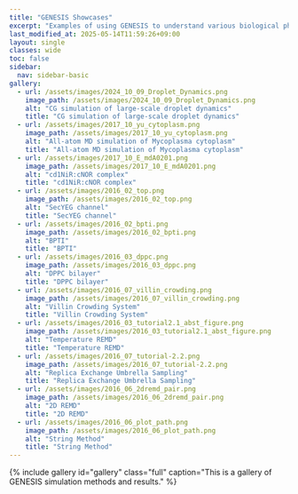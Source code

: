 ```yaml
---
title: "GENESIS Showcases"
excerpt: "Examples of using GENESIS to understand various biological phenomena."
last_modified_at: 2025-05-14T11:59:26+09:00
layout: single
classes: wide
toc: false
sidebar:
  nav: sidebar-basic
gallery:
  - url: /assets/images/2024_10_09_Droplet_Dynamics.png
    image_path: /assets/images/2024_10_09_Droplet_Dynamics.png 
    alt: "CG simulation of large-scale droplet dynamics" 
    title: "CG simulation of large-scale droplet dynamics"
  - url: /assets/images/2017_10_yu_cytoplasm.png
    image_path: /assets/images/2017_10_yu_cytoplasm.png 
    alt: "All-atom MD simulation of Mycoplasma cytoplasm" 
    title: "All-atom MD simulation of Mycoplasma cytoplasm"
  - url: /assets/images/2017_10_E_mdA0201.png
    image_path: /assets/images/2017_10_E_mdA0201.png 
    alt: "cd1NiR:cNOR complex" 
    title: "cd1NiR:cNOR complex"
  - url: /assets/images/2016_02_top.png
    image_path: /assets/images/2016_02_top.png 
    alt: "SecYEG channel" 
    title: "SecYEG channel"
  - url: /assets/images/2016_02_bpti.png
    image_path: /assets/images/2016_02_bpti.png 
    alt: "BPTI" 
    title: "BPTI"
  - url: /assets/images/2016_03_dppc.png
    image_path: /assets/images/2016_03_dppc.png 
    alt: "DPPC bilayer" 
    title: "DPPC bilayer"
  - url: /assets/images/2016_07_villin_crowding.png
    image_path: /assets/images/2016_07_villin_crowding.png 
    alt: "Villin Crowding System" 
    title: "Villin Crowding System"
  - url: /assets/images/2016_03_tutorial2.1_abst_figure.png
    image_path: /assets/images/2016_03_tutorial2.1_abst_figure.png 
    alt: "Temperature REMD" 
    title: "Temperature REMD"
  - url: /assets/images/2016_07_tutorial-2.2.png
    image_path: /assets/images/2016_07_tutorial-2.2.png 
    alt: "Replica Exchange Umbrella Sampling" 
    title: "Replica Exchange Umbrella Sampling"
  - url: /assets/images/2016_06_2dremd_pair.png
    image_path: /assets/images/2016_06_2dremd_pair.png 
    alt: "2D REMD" 
    title: "2D REMD"
  - url: /assets/images/2016_06_plot_path.png
    image_path: /assets/images/2016_06_plot_path.png 
    alt: "String Method" 
    title: "String Method"
---
```


<!-- {% include gallery id="gallery" layout="half" class="full" caption="This is a gallery of GENESIS simulation methods and results." %} -->
{% include gallery id="gallery" class="full" caption="This is a gallery of GENESIS simulation methods and results." %}
